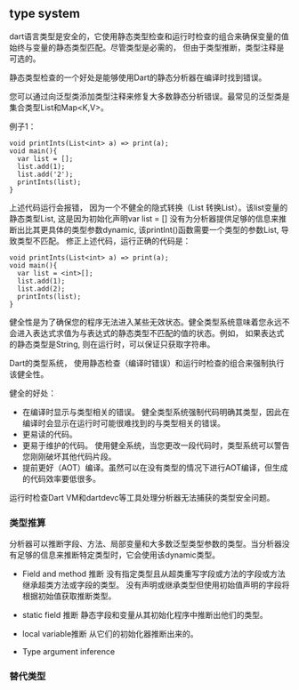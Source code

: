 ## type system
dart语言类型是安全的，它使用静态类型检查和运行时检查的组合来确保变量的值始终与变量的静态类型匹配。尽管类型是必需的， 但由于类型推断，类型注释是可选的。

静态类型检查的一个好处是能够使用Dart的静态分析器在编译时找到错误。

您可以通过向泛型类添加类型注释来修复大多数静态分析错误。最常见的泛型类是集合类型List<T>和Map<K,V>。

例子1：
````
void printInts(List<int> a) => print(a);
void main(){
  var list = [];
  list.add(1);
  list.add('2');
  printInts(list);
}

````
上述代码运行会报错， 因为一个不健全的隐式转换（List<dynamic> 转换List<int>）。该list变量的静态类型List<dynamic>, 这是因为初始化声明var list = [] 没有为分析器提供足够的信息来推断出比其更具体的类型参数dynamic, 该printInt()函数需要一个类型的参数List<int>, 导致类型不匹配。
修正上述代码，运行正确的代码是：
````
void printInts(List<int> a) => print(a);
void main(){
  var list = <int>[];
  list.add(1);
  list.add(2);
  printInts(list);
}

````

健全性是为了确保您的程序无法进入某些无效状态。健全类型系统意味着您永远不会进入表达式求值为与表达式的静态类型不匹配的值的状态。例如， 如果表达式的静态类型是String, 则在运行时，可以保证只获取字符串。

Dart的类型系统， 使用静态检查（编译时错误）和运行时检查的组合来强制执行该健全性。

健全的好处：
- 在编译时显示与类型相关的错误。 健全类型系统强制代码明确其类型，因此在编译时会显示在运行时可能很难找到的与类型相关的错误。
- 更易读的代码。
- 更易于维护的代码。 使用健全系统，当您更改一段代码时，类型系统可以警告您刚刚破坏其他代码片段。
- 提前更好（AOT）编译。虽然可以在没有类型的情况下进行AOT编译，但生成的代码效率要低很多。


运行时检查Dart VM和dartdevc等工具处理分析器无法捕获的类型安全问题。


### 类型推算
分析器可以推断字段、方法、局部变量和大多数泛型类型参数的类型。当分析器没有足够的信息来推断特定类型时，它会使用该dynamic类型。
- Field and method 推断 
没有指定类型且从超类重写字段或方法的字段或方法继承超类方法或字段的类型。
没有声明或继承类型但使用初始值声明的字段将根据初始值获取推断类型。

- static field 推断
静态字段和变量从其初始化程序中推断出他们的类型。

- local variable推断
从它们的初始化器推断出来的。

- Type argument inference

### 替代类型

